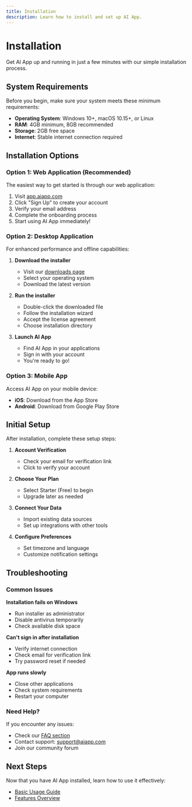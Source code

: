 ```yaml
---
title: Installation
description: Learn how to install and set up AI App.
---
```


# Installation

Get AI App up and running in just a few minutes with our simple installation process.

## System Requirements

Before you begin, make sure your system meets these minimum requirements:

- **Operating System**: Windows 10+, macOS 10.15+, or Linux
- **RAM**: 4GB minimum, 8GB recommended
- **Storage**: 2GB free space
- **Internet**: Stable internet connection required

## Installation Options

### Option 1: Web Application (Recommended)

The easiest way to get started is through our web application:

1. Visit [app.aiapp.com](https://app.aiapp.com)
2. Click "Sign Up" to create your account
3. Verify your email address
4. Complete the onboarding process
5. Start using AI App immediately!

### Option 2: Desktop Application

For enhanced performance and offline capabilities:

1. **Download the installer**
   - Visit our [downloads page](https://aiapp.com/downloads)
   - Select your operating system
   - Download the latest version

2. **Run the installer**
   - Double-click the downloaded file
   - Follow the installation wizard
   - Accept the license agreement
   - Choose installation directory

3. **Launch AI App**
   - Find AI App in your applications
   - Sign in with your account
   - You're ready to go!

### Option 3: Mobile App

Access AI App on your mobile device:

- **iOS**: Download from the App Store
- **Android**: Download from Google Play Store

## Initial Setup

After installation, complete these setup steps:

1. **Account Verification**
   - Check your email for verification link
   - Click to verify your account

2. **Choose Your Plan**
   - Select Starter (Free) to begin
   - Upgrade later as needed

3. **Connect Your Data**
   - Import existing data sources
   - Set up integrations with other tools

4. **Configure Preferences**
   - Set timezone and language
   - Customize notification settings

## Troubleshooting

### Common Issues

**Installation fails on Windows**
- Run installer as administrator
- Disable antivirus temporarily
- Check available disk space

**Can't sign in after installation**
- Verify internet connection
- Check email for verification link
- Try password reset if needed

**App runs slowly**
- Close other applications
- Check system requirements
- Restart your computer

### Need Help?

If you encounter any issues:
- Check our [FAQ section](/docs/faq)
- Contact support: support@aiapp.com
- Join our community forum

## Next Steps

Now that you have AI App installed, learn how to use it effectively:
- [Basic Usage Guide](/docs/quick-start/basic-usage)
- [Features Overview](/docs/introduction/features) 